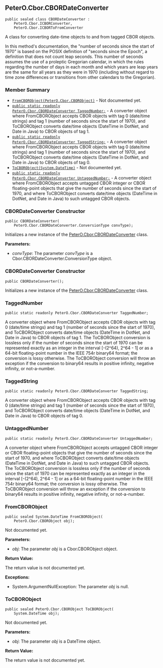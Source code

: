 ## PeterO.Cbor.CBORDateConverter

    public sealed class CBORDateConverter :
        PeterO.Cbor.ICBORConverter,
        PeterO.Cbor.ICBORToFromConverter

A class for converting date-time objects to and from tagged CBOR objects.

In this method's documentation, the "number of seconds since the start of 1970" is based on the POSIX definition of "seconds since the Epoch", a definition that does not count leap seconds. This number of seconds assumes the use of a proleptic Gregorian calendar, in which the rules regarding the number of days in each month and which years are leap years are the same for all years as they were in 1970 (including without regard to time zone differences or transitions from other calendars to the Gregorian).

### Member Summary
* <code>[FromCBORObject(PeterO.Cbor.CBORObject)](#FromCBORObject_PeterO_Cbor_CBORObject)</code> - Not documented yet.
* <code>[public static readonly PeterO.Cbor.CBORDateConverter TaggedNumber;](#TaggedNumber)</code> - A converter object where FromCBORObject accepts CBOR objects with tag 0 (date/time strings) and tag 1 (number of seconds since the start of 1970), and ToCBORObject converts date/time objects (DateTime in DotNet, and Date in Java) to CBOR objects of tag 1.
* <code>[public static readonly PeterO.Cbor.CBORDateConverter TaggedString;](#TaggedString)</code> - A converter object where FromCBORObject accepts CBOR objects with tag 0 (date/time strings) and tag 1 (number of seconds since the start of 1970), and ToCBORObject converts date/time objects (DateTime in DotNet, and Date in Java) to CBOR objects of tag 0.
* <code>[ToCBORObject(System.DateTime)](#ToCBORObject_System_DateTime)</code> - Not documented yet.
* <code>[public static readonly PeterO.Cbor.CBORDateConverter UntaggedNumber;](#UntaggedNumber)</code> - A converter object where FromCBORObject accepts untagged CBOR integer or CBOR floating-point objects that give the number of seconds since the start of 1970, and where ToCBORObject converts date/time objects (DateTime in DotNet, and Date in Java) to such untagged CBOR objects.

<a id="Void_ctor_ConversionType"></a>
### CBORDateConverter Constructor

    public CBORDateConverter(
        PeterO.Cbor.CBORDateConverter.ConversionType convType);

Initializes a new instance of the [PeterO.Cbor.CBORDateConverter](PeterO.Cbor.CBORDateConverter.md) class.

<b>Parameters:</b>

 * <i>convType</i>: The parameter  <i>convType</i>
 is a Cbor.CBORDateConverter.ConversionType object.

<a id="Void_ctor"></a>
### CBORDateConverter Constructor

    public CBORDateConverter();

Initializes a new instance of the [PeterO.Cbor.CBORDateConverter](PeterO.Cbor.CBORDateConverter.md) class.

<a id="TaggedNumber"></a>
### TaggedNumber

    public static readonly PeterO.Cbor.CBORDateConverter TaggedNumber;

A converter object where FromCBORObject accepts CBOR objects with tag 0 (date/time strings) and tag 1 (number of seconds since the start of 1970), and ToCBORObject converts date/time objects (DateTime in DotNet, and Date in Java) to CBOR objects of tag 1. The ToCBORObject conversion is lossless only if the number of seconds since the start of 1970 can be represented exactly as an integer in the interval [-(2^64), 2^64 - 1] or as a 64-bit floating-point number in the IEEE 754r binary64 format; the conversion is lossy otherwise. The ToCBORObject conversion will throw an exception if the conversion to binary64 results in positive infinity, negative infinity, or not-a-number.

<a id="TaggedString"></a>
### TaggedString

    public static readonly PeterO.Cbor.CBORDateConverter TaggedString;

A converter object where FromCBORObject accepts CBOR objects with tag 0 (date/time strings) and tag 1 (number of seconds since the start of 1970), and ToCBORObject converts date/time objects (DateTime in DotNet, and Date in Java) to CBOR objects of tag 0.

<a id="UntaggedNumber"></a>
### UntaggedNumber

    public static readonly PeterO.Cbor.CBORDateConverter UntaggedNumber;

A converter object where FromCBORObject accepts untagged CBOR integer or CBOR floating-point objects that give the number of seconds since the start of 1970, and where ToCBORObject converts date/time objects (DateTime in DotNet, and Date in Java) to such untagged CBOR objects. The ToCBORObject conversion is lossless only if the number of seconds since the start of 1970 can be represented exactly as an integer in the interval [-(2^64), 2^64 - 1] or as a 64-bit floating-point number in the IEEE 754r binary64 format; the conversion is lossy otherwise. The ToCBORObject conversion will throw an exception if the conversion to binary64 results in positive infinity, negative infinity, or not-a-number.

<a id="FromCBORObject_PeterO_Cbor_CBORObject"></a>
### FromCBORObject

    public sealed System.DateTime FromCBORObject(
        PeterO.Cbor.CBORObject obj);

Not documented yet.

<b>Parameters:</b>

 * <i>obj</i>: The parameter  <i>obj</i>
 is a Cbor.CBORObject object.

<b>Return Value:</b>

The return value is not documented yet.

<b>Exceptions:</b>

 * System.ArgumentNullException:
The parameter  <i>obj</i>
 is null.

<a id="ToCBORObject_System_DateTime"></a>
### ToCBORObject

    public sealed PeterO.Cbor.CBORObject ToCBORObject(
        System.DateTime obj);

Not documented yet.

<b>Parameters:</b>

 * <i>obj</i>: The parameter  <i>obj</i>
 is a DateTime object.

<b>Return Value:</b>

The return value is not documented yet.
